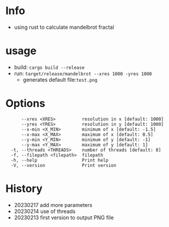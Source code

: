 # Info
- using rust to calculate mandelbrot fractal

# usage
- build: `cargo build --release`
- run: `target/release/mandelbrot --xres 1000 -yres 1000`
  - generates default file:`test.png`
# Options

```
      --xres <XRES>          resolution in x [default: 1000]
      --yres <YRES>          resolution in y [default: 1000]
      --x-min <X_MIN>        minimum of x [default: -1.5]
      --x-max <X_MAX>        maximum of x [default: 0.5]
      --y-min <Y_MIN>        minimum of y [default: -1]
      --y-max <Y_MAX>        maximum of y [default: 1]
  -t, --threads <THREADS>    number of threads [default: 8]
  -f, --filepath <filepath>  filepath
  -h, --help                 Print help
  -V, --version              Print version
```

# History
- 20230217 add more parameters
- 20230214 use of threads
- 20230213 first version to output PNG file
